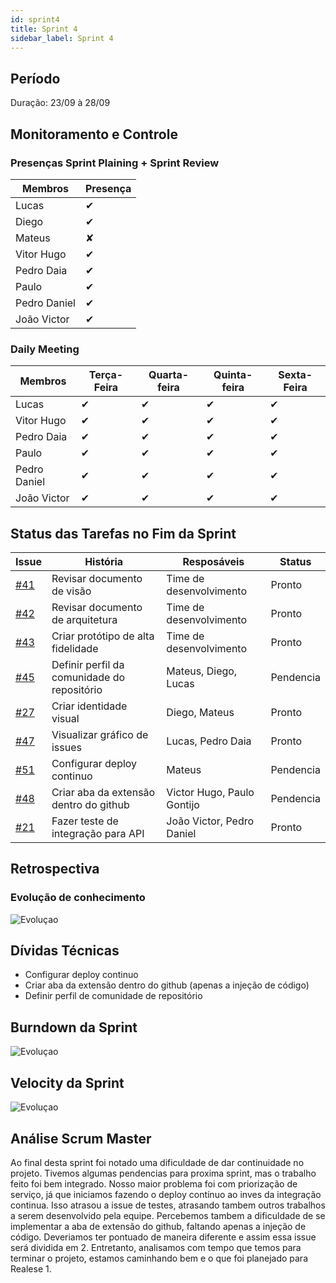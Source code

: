 ```yaml
---
id: sprint4
title: Sprint 4
sidebar_label: Sprint 4
---
```



## Período

  

  

Duração: 23/09 à 28/09

  

  

## Monitoramento e Controle

  

  

### Presenças Sprint Plaining + Sprint Review

  

  

|**Membros**|**Presença**|
|--|--|
| Lucas | ✔ |
| Diego | ✔ |
| Mateus | ✘ |
| Vitor Hugo | ✔ |
| Pedro Daia | ✔ |
| Paulo | ✔ |
| Pedro Daniel | ✔ |
| João Victor | ✔ |

### Daily Meeting

| Membros  | Terça-Feira | Quarta-feira | Quinta-feira | Sexta-Feira |
|--|--|--|--|--|
| Lucas | ✔ | ✔ | ✔ | ✔ |
| Vitor Hugo | ✔ | ✔ | ✔ |✔ |
| Pedro Daia | ✔ | ✔ | ✔ |✔ |
| Paulo | ✔ | ✔ | ✔ |✔ |
| Pedro Daniel | ✔ | ✔ | ✔ |✔ |
| João Victor | ✔ | ✔ | ✔ | ✔ |

  
  

## Status das Tarefas no Fim da Sprint

  

| **Issue** | **História** | **Resposáveis** | **Status** |
|--|--|--|--|
| [#41](https://github.com/fga-eps-mds/2019.2-Git-Breakdown/issues/41) | Revisar documento de visão| Time de desenvolvimento | Pronto |
| [#42](https://github.com/fga-eps-mds/2019.2-Git-Breakdown/issues/42) | Revisar documento de arquitetura | Time de desenvolvimento | Pronto |
| [#43](https://github.com/fga-eps-mds/2019.2-Git-Breakdown/issues/43) | Criar protótipo de alta fidelidade| Time de desenvolvimento | Pronto |
| [#45](https://github.com/fga-eps-mds/2019.2-Git-Breakdown/issues/45) | Definir perfil da comunidade do repositório | Mateus, Diego, Lucas | Pendencia |
| [#27](https://github.com/fga-eps-mds/2019.2-Git-Breakdown/issues/27) | Criar identidade visual | Diego, Mateus | Pronto |
| [#47](https://github.com/fga-eps-mds/2019.2-Git-Breakdown/issues/47) | Visualizar gráfico de issues| Lucas, Pedro Daia | Pronto |
| [#51](https://github.com/fga-eps-mds/2019.2-Git-Breakdown/issues/51) | Configurar deploy continuo  |Mateus | Pendencia |
| [#48](https://github.com/fga-eps-mds/2019.2-Git-Breakdown/issues/48) | Criar aba da extensão dentro do github | Victor Hugo, Paulo Gontijo | Pendencia |
| [#21](https://github.com/fga-eps-mds/2019.2-Git-Breakdown/issues/21) | Fazer teste de integração para API| João Victor, Pedro Daniel | Pronto |

  

  

## Retrospectiva

  

  

  

### Evolução de conhecimento

  

  

![Evoluçao](https://i.imgur.com/KyzKbHS.png)

  

  

## Dívidas Técnicas

- Configurar deploy continuo
- Criar aba da extensão dentro do github (apenas a injeção de código)
- Definir perfil de comunidade de repositório
  

  

## Burndown da Sprint

  

![Evoluçao](https://i.imgur.com/ndf7et8.png)

  

  

  

## Velocity da Sprint

  

![Evoluçao](https://i.imgur.com/m1XH93I.png)

  

  

  

  

## Análise Scrum Master

  Ao final desta sprint foi notado uma dificuldade de dar continuidade no projeto. Tivemos algumas pendencias para proxima sprint, mas o trabalho feito foi bem integrado. 
  Nosso maior problema foi com priorização de serviço, já que iniciamos fazendo o deploy contínuo ao inves da integração continua. Isso atrasou a issue de testes, atrasando tambem outros trabalhos a serem desenvolvido pela equipe.
 Percebemos tambem a dificuldade de se implementar a aba de extensão do github, faltando apenas a injeção de código. Deveriamos ter pontuado de maneira diferente e assim essa issue será dividida em 2.
 Entretanto, analisamos com tempo que temos para terminar o projeto, estamos caminhando bem e o que foi planejado para Realese 1.